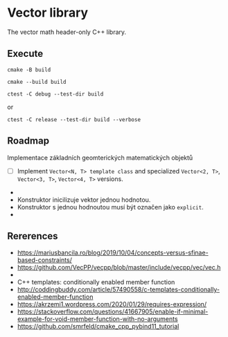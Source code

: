 

# Vector library

The vector math header-only C++ library.


## Execute

    cmake -B build

    cmake --build build

    ctest -C debug --test-dir build
or

    ctest -C release --test-dir build --verbose


## Roadmap

Implementace základních geomterických matematických objektů

- [ ] Implement `Vector<N, T> template class` and specialized `Vector<2, T>`, `Vector<3, T>`, `Vector<4, T>` versions.

-
- Konstruktor inicilizuje vektor jednou hodnotou.
- Konstruktor s jednou hodnoutou musí být označen jako `explicit`.
-

## Rererences

- https://mariusbancila.ro/blog/2019/10/04/concepts-versus-sfinae-based-constraints/
- https://github.com/VecPP/vecpp/blob/master/include/vecpp/vec/vec.h
-
- C++ templates: conditionally enabled member function
- http://coddingbuddy.com/article/57490558/c-templates-conditionally-enabled-member-function
- https://akrzemi1.wordpress.com/2020/01/29/requires-expression/
- https://stackoverflow.com/questions/41667905/enable-if-minimal-example-for-void-member-function-with-no-arguments
- https://github.com/smrfeld/cmake_cpp_pybind11_tutorial